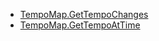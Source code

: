 * [TempoMap.GetTempoChanges](xref:Melanchall.DryWetMidi.Interaction.TempoMap.GetTempoChanges)
* [TempoMap.GetTempoAtTime](xref:Melanchall.DryWetMidi.Interaction.TempoMap.GetTempoAtTime(Melanchall.DryWetMidi.Interaction.ITimeSpan))